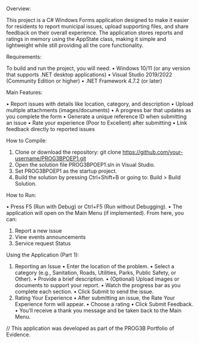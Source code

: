 Overview:

This project is a C# Windows Forms application designed to make it easier for residents to report municipal issues, upload supporting files, and share feedback on their overall experience.
The application stores reports and ratings in memory using the AppState class, making it simple and lightweight while still providing all the core functionality.

Requirements:

To build and run the project, you will need:
•	Windows 10/11 (or any version that supports .NET desktop applications)
•	Visual Studio 2019/2022 (Community Edition or higher)
•	.NET Framework 4.7.2 (or later)

Main Features:

•	Report issues with details like location, category, and description
•	Upload multiple attachments (images/documents)
•	A progress bar that updates as you complete the form
•	Generate a unique reference ID when submitting an issue
•	Rate your experience (Poor to Excellent) after submitting
•	Link feedback directly to reported issues

How to Compile:

1.	Clone or download the repository: git clone https://github.com/your-username/PROG3BPOEP1.git
2.	Open the solution file PROG3BPOEP1.sln in Visual Studio.
3.	Set PROG3BPOEP1 as the startup project.
4.	Build the solution by pressing Ctrl+Shift+B or going to:
Build > Build Solution.

How to Run:

•	Press F5 (Run with Debug) or Ctrl+F5 (Run without Debugging).
•	The application will open on the Main Menu (if implemented). From here, you can:
1.	Report a new issue
2.	View events announcements 
3.	Service request Status

Using the Application (Part 1):

1. Reporting an Issue
•	Enter the location of the problem.
•	Select a category (e.g., Sanitation, Roads, Utilities, Parks, Public Safety, or Other).
•	Provide a brief description.
•	(Optional) Upload images or documents to support your report.
•	Watch the progress bar as you complete each section.
•	Click Submit to send the issue.
2. Rating Your Experience
•	After submitting an issue, the Rate Your Experience form will appear.
•	Choose a rating 
•	Click Submit Feedback.
•	You’ll receive a thank you message and be taken back to the Main Menu.

// This application was developed as part of the PROG3B Portfolio of Evidence.
